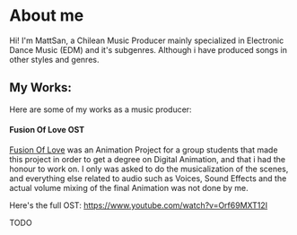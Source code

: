 # About me
Hi! I'm MattSan, a Chilean Music Producer mainly specialized in Electronic Dance Music (EDM) and it's subgenres.
Although i have produced songs in other styles and genres.

## My Works:
Here are some of my works as a music producer:
#### Fusion Of Love OST
[Fusion Of Love](https://www.youtube.com/watch?v=QRORSil5bcg&t=0s) was an Animation Project for a group students that made this project in order to get a degree on Digital Animation, and that i had the honour to work on.
I only was asked to do the musicalization of the scenes, and everything else related to audio such as Voices, Sound Effects and the actual volume mixing of the final Animation was not done by me.

Here's the full OST: https://www.youtube.com/watch?v=Orf69MXT12I

TODO
